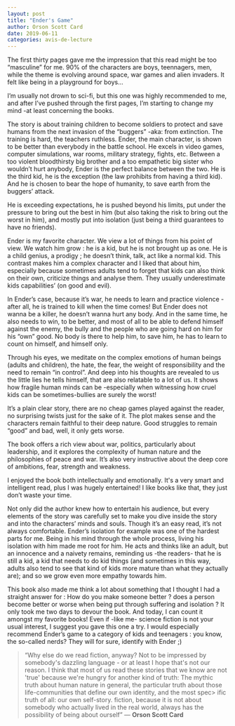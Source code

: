 ```yaml
---
layout: post
title: "Ender's Game"
author: Orson Scott Card
date: 2019-06-11
categories: avis-de-lecture
---
```


The first thirty pages gave me the impression that this read might be too “masculine” for me. 90% of the characters are boys, teennagers, men, while the theme is evolving around space, war games and alien invaders. It felt like being in a playground for boys… 

I’m usually not drown to sci-fi, but this one was highly recommended to me, and after I’ve pushed through the first pages, I’m starting to change my mind -at least concerning the books.

The story is about training children to become soldiers to protect and save humans from the next invasion of the “buggers” -aka: from extinction. 
The training is hard, the teachers ruthless. Ender, the main character, is shown to be better than everybody in the battle school. He excels in video games, computer simulations, war rooms, military strategy, fights, etc. 
Between a too violent bloodthirsty big brother and a too empathetic big sister who wouldn’t hurt anybody, Ender is the perfect balance between the two. He is the third kid, he is the exception (the law prohibits from having a third kid). And he is chosen to bear the hope of humanity, to save earth from the buggers’ attack.

He is exceeding expectations, he is pushed beyond his limits, put under the pressure to bring out the best in him (but also taking the risk to bring out the worst in him), and mostly put into isolation (just being a third guarantees to have no friends). 

Ender is my favorite character. We view a lot of things from his point of view. We watch him grow : he is a kid, but he is not brought up as one. He is a child genius, a prodigy ; he doesn’t think, talk, act like a normal kid. This contrast makes him a complex character and I liked that about him, especially because sometimes adults tend to forget that kids can also think on their own, criticize things and analyse them. They usually underestimate kids capabilities’ (on good and evil).

In Ender’s case, because it’s war, he needs to learn and practice violence -after all, he is trained to kill when the time comes! But Ender does not wanna be a killer, he doesn’t wanna hurt any body. And in the same time, he also needs to win, to be better, and most of all to be able to defend himself against the enemy, the bully and the people who are going hard on him for his “own” good. No body is there to help him, to save him, he has to learn to count on himself, and himself only.

Through his eyes, we meditate on the complex emotions of human beings (adults and children), the hate, the fear, the weight of responsibility and the need to remain “in control”. And deep into his thoughts are revealed to us the little lies he tells himself, that are also relatable to a lot of us. It shows how fragile human minds can be -especially when witnessing how cruel kids can be sometimes-bullies are surely the worst!

It’s a plain clear story, there are no cheap games played against the reader, no surprising twists just for the sake of it. The plot makes sense and the characters remain faithful to their deep nature. Good struggles to remain “good” and bad, well, it only gets worse. 

The book offers a rich view about war, politics, particularly about leadership, and it explores the complexity of human nature and the philosophies of peace and war. It’s also very instructive about the deep core of ambitions, fear, strength and weakness. 

I enjoyed the book both intellectually and emotionally. It's a very smart and intelligent read, plus I was hugely entertained! I like books like that, they just don’t waste your time. 

Not only did the author knew how to entertain his audience, but every elements of the story was carefully set to make you dive inside the story and into the characters’ minds and souls. Though it’s an easy read, it’s not always comfortable. Ender’s isolation for example was one of the hardest parts for me. Being in his mind through the whole process, living his isolation with him made me root for him. He acts and thinks like an adult, but an innocence and a naivety remains, reminding us -the readers- that he is still a kid, a kid that needs to do kid things (and sometimes in this way, adults also tend to see that kind of kids more mature than what they actually are); and so we grow even more empathy towards him.

This book also made me think a lot about something that I thought I had a straight answer for : How do you make someone better ? does a person become better or worse when being put through suffering and isolation ? 
It only took me two days to devour the book. And today, I can count it amongst my favorite books! Even if -like me- science fiction is not your usual interest, I suggest you gave this one a try. I would especially recommend Ender’s game to a category of kids and teenagers : you know, the so-called nerds? They will for sure, identify with Ender ;)

> “Why else do we read fiction, anyway? Not to be impressed by somebody's dazzling language - or at least I hope that's not our reason. I think that most of us read these stories that we know are not 'true' because we're hungry for another kind of truth: The mythic truth about human nature in general, the particular truth about those life-communities that define our own identity, and the most spec> ific truth of all: our own self-story. fiction, because it is not about somebody who actually lived in the real world, always has the possibility of being about ourself” ― **Orson Scott Card**